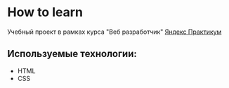 # How to learn
Учебный проект в рамках курса "Веб разработчик"
[Яндекс Практикум](https://praktikum.yandex.ru)

## Используемые технологии:
- HTML
- CSS
